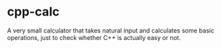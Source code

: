# cpp-calc
A very small calculator that takes natural input and calculates some basic operations, just to check whether C++ is actually easy or not.
